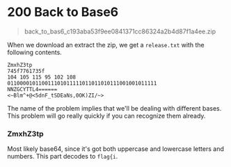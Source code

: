# 200 Back to Base6

> back_to_bas6_c193aba53f9ee0841371cc86324a2b4d87f1a4ee.zip

When we download an extract the zip, we get a `release.txt` with the following contents.

```
ZmxhZ3tp
745f7761735f
104 105 115 95 102 108
011000010110011101011111011011010111001001011111
NNZGCYTTL4======
<~Blm^+@<5dnF_tSDEaNs,0OK)ZI/~>
```

The name of the problem implies that we'll be dealing with different bases. This problem will go really quickly if you can recognize them already.

### ZmxhZ3tp

Most likely base64, since it's got both uppercase and lowercase letters and numbers. This part decodes to `flag{i`.